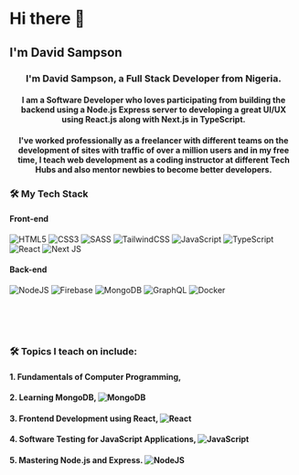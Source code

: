 # Hi there 👋

## I'm David Sampson

<h3 align="center">I'm David Sampson, a Full Stack Developer from Nigeria. </h3>

<h4 align = "center" > I am a Software Developer who loves participating from building the backend using a Node.js Express server to developing a great UI/UX using React.js along with Next.js in TypeScript.</h4>

<h4 align = "center" > I've worked professionally as a freelancer with different teams on the development of sites with traffic of over a million users and in my free time, I teach web development as a coding instructor at different Tech Hubs and also mentor newbies to become better developers. </h4>

### 🛠 My Tech Stack

#### Front-end

![HTML5](https://img.shields.io/badge/html5-%23E34F26.svg?style=flat-square&logo=html5&logoColor=white)
![CSS3](https://img.shields.io/badge/css3-%231572B6.svg?style=flat-square&logo=css3&logoColor=white)
![SASS](https://img.shields.io/badge/SASS-hotpink.svg?style=flat-square&logo=SASS&logoColor=white)
![TailwindCSS](https://img.shields.io/badge/tailwindcss-%2338B2AC.svg?style=flat-square&logo=tailwind-css&logoColor=white)
![JavaScript](https://img.shields.io/badge/javascript-%23323330.svg?style=flat-square&logo=javascript&logoColor=%23F7DF1E)
![TypeScript](https://img.shields.io/badge/typescript-%23007ACC.svg?style=flat-square&logo=typescript&logoColor=white)
![React](https://img.shields.io/badge/react-%2320232a.svg?style=flat-square&logo=react&logoColor=%2361DAFB)
![Next JS](https://img.shields.io/badge/Nextjs-black?style=flat-square&logo=next.js&logoColor=white)

#### Back-end

![NodeJS](https://img.shields.io/badge/node.js-6DA55F?style=flat-square&logo=node.js&logoColor=white)
![Firebase](https://img.shields.io/badge/firebase-%23039BE5.svg?style=flat-square&logo=firebase)
![MongoDB](https://img.shields.io/badge/MongoDB-%234ea94b.svg?style=flat-square&logo=mongodb&logoColor=white)
![GraphQL](https://img.shields.io/badge/-GraphQL-E10098?style=flat-square&logo=graphql&logoColor=white)
![Docker](https://img.shields.io/badge/docker-%230db7ed.svg?style=flat-square&logo=docker&logoColor=white)

  <br/>
  
<br/>
<br/>

### 🛠 Topics I teach on include:

#### 1. Fundamentals of Computer Programming, 
#### 2. Learning MongoDB, ![MongoDB](https://img.shields.io/badge/MongoDB-%234ea94b.svg?style=flat-square&logo=mongodb&logoColor=white)
#### 3. Frontend Development using React, ![React](https://img.shields.io/badge/react-%2320232a.svg?style=flat-square&logo=react&logoColor=%2361DAFB)
#### 4. Software Testing for JavaScript Applications, ![JavaScript](https://img.shields.io/badge/javascript-%23323330.svg?style=flat-square&logo=javascript&logoColor=%23F7DF1E)
#### 5. Mastering Node.js and Express. ![NodeJS](https://img.shields.io/badge/node.js-6DA55F?style=flat-square&logo=node.js&logoColor=white)
